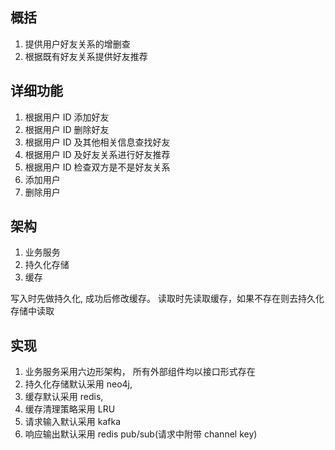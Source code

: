 ## 概括

1. 提供用户好友关系的增删查
2. 根据既有好友关系提供好友推荐

## 详细功能

1. 根据用户 ID 添加好友
2. 根据用户 ID 删除好友
3. 根据用户 ID 及其他相关信息查找好友
4. 根据用户 ID 及好友关系进行好友推荐
5. 根据用户 ID 检查双方是不是好友关系
6. 添加用户
7. 删除用户

## 架构

1. 业务服务
2. 持久化存储
3. 缓存

写入时先做持久化, 成功后修改缓存。 读取时先读取缓存，如果不存在则去持久化存储中读取

## 实现

1. 业务服务采用六边形架构， 所有外部组件均以接口形式存在
2. 持久化存储默认采用 neo4j,
3. 缓存默认采用 redis,
4. 缓存清理策略采用 LRU
5. 请求输入默认采用 kafka
6. 响应输出默认采用 redis pub/sub(请求中附带 channel key)
